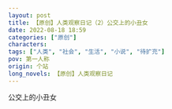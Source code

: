 ```yaml
---
layout: post
title: 【原创】人类观察日记（2）公交上的小丑女
date: 2022-08-18 18:59
categories: ["原创"]
characters: 
tags: ["人类", "社会", "生活", "小说", "待扩充"]
pov: 第一人称
origin: 个站
long_novels: 【原创】人类观察日记
---
```


公交上的小丑女
